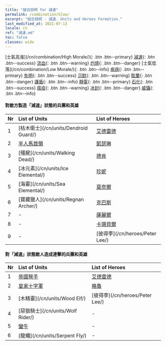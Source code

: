 ```yaml
---
title: "組合說明 for 減速"
permalink: /combination/Slow/
excerpt: "組合說明 - 減速. Units and Heroes Formation."
last_modified_at: 2021-07-13
locale: cn
ref: "減速.md"
toc: false
classes: wide
---
```


  [士氣高漲](/cn/combination/High Morale/){: .btn .btn--primary} [減速](/cn/combination/Slow/){: .btn .btn--success} [流血](/cn/combination/Bleeding/){: .btn .btn--warning} [灼燒](/cn/combination/Burning/){: .btn .btn--danger} [士氣低落](/cn/combination/Low Morale/){: .btn .btn--info} [疾病](/cn/combination/Disease/){: .btn .btn--primary} [失明](/cn/combination/Blind/){: .btn .btn--success} [沉默](/cn/combination/Silence/){: .btn .btn--warning} [眩暈](/cn/combination/Stun/){: .btn .btn--danger} [護盾](/cn/combination/Shield/){: .btn .btn--info} [靜電](/cn/combination/Static/){: .btn .btn--primary} [石化](/cn/combination/Petrify/){: .btn .btn--success} [瘟疫](/cn/combination/Plague/){: .btn .btn--warning} [冰封](/cn/combination/Freeze/){: .btn .btn--danger} [威懾](/cn/combination/Deterrence/){: .btn .btn--info} 


#### 對敵方製造「減速」狀態的兵團和英雄

  | Nr |  List of Units  | List of Heroes | 
  |:---|:----------------|:---------------| 
  | 1 | [枯木衛士](/cn/units/Dendroid Guard/) | [艾德雷德](/cn/heroes/Adelaide/) |
  | 2 | [半人馬首領](/cn/units/Centaur/) | [凱瑟琳](/cn/heroes/Catherine/) |
  | 3 | [殭屍](/cn/units/Walking Dead/) | [德肯](/cn/heroes/Dracon/) |
  | 4 | [冰元素](/cn/units/Ice Elemental/) | [珍妮](/cn/heroes/Gem/) |
  | 5 | [海靈](/cn/units/Sea Elemental/) | [莫奈爾](/cn/heroes/Monere/) |
  | 6 | [寶藏獵人](/cn/units/Regnan Archer/) | [克巴斯](/cn/heroes/Korbac/) |
  | 7 | - | [薩麗爾](/cn/heroes/Ciele/) |
  | 8 | - | [卡珊貝爾](/cn/heroes/Cassanbel/) |
  | 9 | - | [彼得李](/cn/heroes/Peter Lee/) |


#### 對「減速」狀態敵人造成連擊的兵團和英雄

  | Nr |  List of Units  | List of Heroes | 
  |:---|:----------------|:---------------| 
  | 1 | [帝國弩手](/cn/units/Marksman/) | [艾德雷德](/cn/heroes/Adelaide/) |
  | 2 | [皇家十字軍](/cn/units/Swordsman/) | [格魯](/cn/heroes/Gelu/) |
  | 3 | [木精靈](/cn/units/Wood Elf/) | [彼得李](/cn/heroes/Peter Lee/) |
  | 4 | [惡狼騎士](/cn/units/Wolf Rider/) | - |
  | 5 | [蠻牛](/cn/units/Gorgon/) | - |
  | 6 | [龍蠅](/cn/units/Serpent Fly/) | - |
